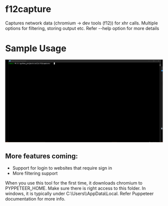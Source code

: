 # f12capture

Captures network data (chromium -> dev tools (f12)) for xhr calls. Multiple options for filtering, storing output etc.
Refer --help option for more details

#  Sample Usage

![alt text](static/f12_screenshot.gif)


## More features coming:

*   Support for login to websites that require sign in
*   More filtering support

<aside class="warning">
When you use this tool for the first time, it downloads chromium to PYPPETEER_HOME. Make sure there is right access to this folder.
In windows, it is typically under C:\Users\<username>\AppData\Local. Refer Puppeteer documentation for more info.
</aside>